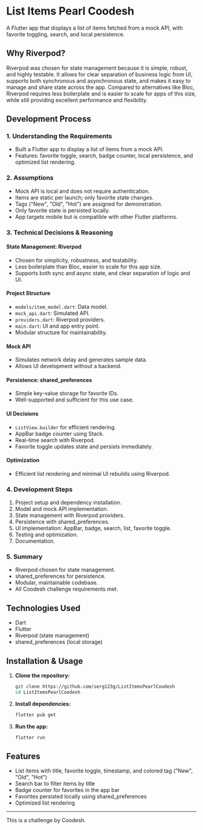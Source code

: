 # List Items Pearl Coodesh

A Flutter app that displays a list of items fetched from a mock API, with favorite toggling, search, and local persistence.

## Why Riverpod?
Riverpod was chosen for state management because it is simple, robust, and highly testable. It allows for clear separation of business logic from UI, supports both synchronous and asynchronous state, and makes it easy to manage and share state across the app. Compared to alternatives like Bloc, Riverpod requires less boilerplate and is easier to scale for apps of this size, while still providing excellent performance and flexibility.

## Development Process

### 1. Understanding the Requirements
- Built a Flutter app to display a list of items from a mock API.
- Features: favorite toggle, search, badge counter, local persistence, and optimized list rendering.

### 2. Assumptions
- Mock API is local and does not require authentication.
- Items are static per launch; only favorite state changes.
- Tags ("New", "Old", "Hot") are assigned for demonstration.
- Only favorite state is persisted locally.
- App targets mobile but is compatible with other Flutter platforms.

### 3. Technical Decisions & Reasoning

#### State Management: Riverpod
- Chosen for simplicity, robustness, and testability.
- Less boilerplate than Bloc, easier to scale for this app size.
- Supports both sync and async state, and clear separation of logic and UI.

#### Project Structure
- `models/item_model.dart`: Data model.
- `mock_api.dart`: Simulated API.
- `providers.dart`: Riverpod providers.
- `main.dart`: UI and app entry point.
- Modular structure for maintainability.

#### Mock API
- Simulates network delay and generates sample data.
- Allows UI development without a backend.

#### Persistence: shared_preferences
- Simple key-value storage for favorite IDs.
- Well-supported and sufficient for this use case.

#### UI Decisions
- `ListView.builder` for efficient rendering.
- AppBar badge counter using Stack.
- Real-time search with Riverpod.
- Favorite toggle updates state and persists immediately.

#### Optimization
- Efficient list rendering and minimal UI rebuilds using Riverpod.

### 4. Development Steps
1. Project setup and dependency installation.
2. Model and mock API implementation.
3. State management with Riverpod providers.
4. Persistence with shared_preferences.
5. UI implementation: AppBar, badge, search, list, favorite toggle.
6. Testing and optimization.
7. Documentation.

### 5. Summary
- Riverpod chosen for state management.
- shared_preferences for persistence.
- Modular, maintainable codebase.
- All Coodesh challenge requirements met.

## Technologies Used
- Dart
- Flutter
- Riverpod (state management)
- shared_preferences (local storage)

## Installation & Usage

1. **Clone the repository:**
   ```sh
   git clone https://github.com/serg123g/ListItemsPearlCoodesh
   cd ListItemsPearlCoodesh
   ```
2. **Install dependencies:**
   ```sh
   flutter pub get
   ```
3. **Run the app:**
   ```sh
   flutter run
   ```

## Features
- List items with title, favorite toggle, timestamp, and colored tag ("New", "Old", "Hot")
- Search bar to filter items by title
- Badge counter for favorites in the app bar
- Favorites persisted locally using shared_preferences
- Optimized list rendering

---
This is a challenge by Coodesh.
